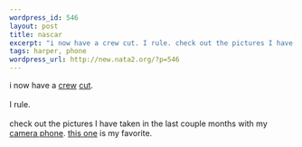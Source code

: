 ```yaml
--- 
wordpress_id: 546
layout: post
title: nascar
excerpt: "i now have a crew cut. I rule. check out the pictures I have taken in the last couple months with my camera phone. "
tags: harper, phone
wordpress_url: http://new.nata2.org/?p=546
---
```

i now have a <a href="http://nata2.info/pictures/harper/me/725857283_0.jpg">crew</a> <a href="http://nata2.info/pictures/harper/me/725870339_330.jpg">cut</a>. <br/><br/>I rule. <br/><br/>check out the pictures I have taken in the last couple months with my <a href="http://nata2.info/?path=pictures%2Fmisc%2Fphone_camera">camera phone</a>. <a href="http://nata2.info/?path=pictures%2Fmisc%2Fphone_camera&amp;img=227342850.jpg">this one</a> is my favorite. 
